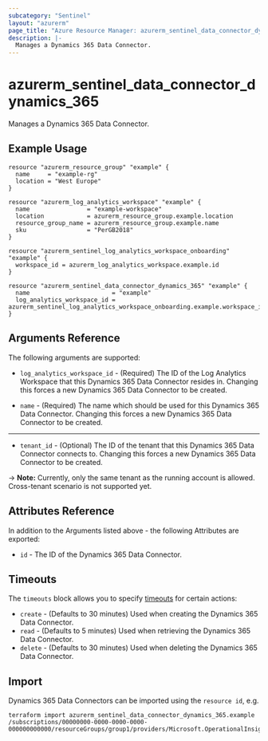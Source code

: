 ```yaml
---
subcategory: "Sentinel"
layout: "azurerm"
page_title: "Azure Resource Manager: azurerm_sentinel_data_connector_dynamics_365"
description: |-
  Manages a Dynamics 365 Data Connector.
---
```


# azurerm_sentinel_data_connector_dynamics_365

Manages a Dynamics 365 Data Connector.

## Example Usage

```hcl
resource "azurerm_resource_group" "example" {
  name     = "example-rg"
  location = "West Europe"
}

resource "azurerm_log_analytics_workspace" "example" {
  name                = "example-workspace"
  location            = azurerm_resource_group.example.location
  resource_group_name = azurerm_resource_group.example.name
  sku                 = "PerGB2018"
}

resource "azurerm_sentinel_log_analytics_workspace_onboarding" "example" {
  workspace_id = azurerm_log_analytics_workspace.example.id
}

resource "azurerm_sentinel_data_connector_dynamics_365" "example" {
  name                       = "example"
  log_analytics_workspace_id = azurerm_sentinel_log_analytics_workspace_onboarding.example.workspace_id
}
```

## Arguments Reference

The following arguments are supported:

* `log_analytics_workspace_id` - (Required) The ID of the Log Analytics Workspace that this Dynamics 365 Data Connector resides in. Changing this forces a new Dynamics 365 Data Connector to be created.

* `name` - (Required) The name which should be used for this Dynamics 365 Data Connector. Changing this forces a new Dynamics 365 Data Connector to be created.

---

* `tenant_id` - (Optional) The ID of the tenant that this Dynamics 365 Data Connector connects to. Changing this forces a new Dynamics 365 Data Connector to be created.

-> **Note:** Currently, only the same tenant as the running account is allowed. Cross-tenant scenario is not supported yet.

## Attributes Reference

In addition to the Arguments listed above - the following Attributes are exported:

* `id` - The ID of the Dynamics 365 Data Connector.

## Timeouts

The `timeouts` block allows you to specify [timeouts](https://developer.hashicorp.com/terraform/language/resources/configure#define-operation-timeouts) for certain actions:

* `create` - (Defaults to 30 minutes) Used when creating the Dynamics 365 Data Connector.
* `read` - (Defaults to 5 minutes) Used when retrieving the Dynamics 365 Data Connector.
* `delete` - (Defaults to 30 minutes) Used when deleting the Dynamics 365 Data Connector.

## Import

Dynamics 365 Data Connectors can be imported using the `resource id`, e.g.

```shell
terraform import azurerm_sentinel_data_connector_dynamics_365.example /subscriptions/00000000-0000-0000-0000-000000000000/resourceGroups/group1/providers/Microsoft.OperationalInsights/workspaces/workspace1/providers/Microsoft.SecurityInsights/dataConnectors/dc1
```
